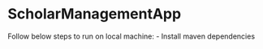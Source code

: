 # ScholarManagementApp

Follow below steps to run on local machine: <incomplete>
	- Install maven dependencies